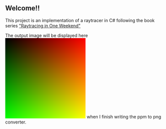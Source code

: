 ## Welcome!!

This project is an implementation of a raytracer in C# following the book series ["Raytracing in One Weekend"](https://raytracing.github.io/)

The output image will be displayed here
![Raytraced Output Image](./OutputImage/RaytracedImageOutput.png)
when I finish writing the ppm to png converter.

